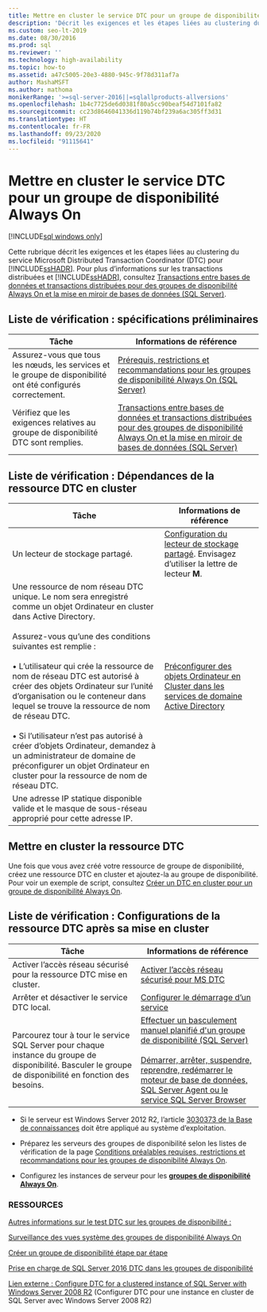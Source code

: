 ```yaml
---
title: Mettre en cluster le service DTC pour un groupe de disponibilité
description: 'Décrit les exigences et les étapes liées au clustering du service Microsoft Distributed Transaction Coordinator (DTC) pour un groupe de disponibilité Always On. '
ms.custom: seo-lt-2019
ms.date: 08/30/2016
ms.prod: sql
ms.reviewer: ''
ms.technology: high-availability
ms.topic: how-to
ms.assetid: a47c5005-20e3-4880-945c-9f78d311af7a
author: MashaMSFT
ms.author: mathoma
monikerRange: '>=sql-server-2016||=sqlallproducts-allversions'
ms.openlocfilehash: 1b4c7725de6d0381f80a5cc90beaf54d7101fa82
ms.sourcegitcommit: cc23d8646041336d119b74bf239a6ac305ff3d31
ms.translationtype: HT
ms.contentlocale: fr-FR
ms.lasthandoff: 09/23/2020
ms.locfileid: "91115641"
---
```

# <a name="how-to-cluster-the-dtc-service-for-an-always-on-availability-group"></a>Mettre en cluster le service DTC pour un groupe de disponibilité Always On

[!INCLUDE[sql windows only](../../../includes/applies-to-version/sql-windows-only.md)]

Cette rubrique décrit les exigences et les étapes liées au clustering du service Microsoft Distributed Transaction Coordinator (DTC) pour [!INCLUDE[ssHADR](../../../includes/sshadr-md.md)]. Pour plus d’informations sur les transactions distribuées et [!INCLUDE[ssHADR](../../../includes/sshadr-md.md)], consultez [Transactions entre bases de données et transactions distribuées pour des groupes de disponibilité Always On et la mise en miroir de bases de données (SQL Server)](../../../database-engine/availability-groups/windows/transactions-always-on-availability-and-database-mirroring.md).

 ## <a name="checklist-preliminary-requirements"></a>Liste de vérification : spécifications préliminaires

|Tâche|Informations de référence|  
|-----------------|----------|  
|Assurez-vous que tous les nœuds, les services et le groupe de disponibilité ont été configurés correctement.|[Prérequis, restrictions et recommandations pour les groupes de disponibilité Always On (SQL Server)](../../../database-engine/availability-groups/windows/prereqs-restrictions-recommendations-always-on-availability.md)|
|Vérifiez que les exigences relatives au groupe de disponibilité DTC sont remplies.|[Transactions entre bases de données et transactions distribuées pour des groupes de disponibilité Always On et la mise en miroir de bases de données (SQL Server)](../../../database-engine/availability-groups/windows/transactions-always-on-availability-and-database-mirroring.md)

## <a name="checklist-clustered-dtc-resource-dependencies"></a>Liste de vérification : Dépendances de la ressource DTC en cluster

|Tâche|Informations de référence|  
|-----------------|----------|  
|Un lecteur de stockage partagé.|[Configuration du lecteur de stockage partagé](https://msdn.microsoft.com/library/cc982358(v=bts.10).aspx). Envisagez d’utiliser la lettre de lecteur **M**.|
|Une ressource de nom réseau DTC unique.  Le nom sera enregistré comme un objet Ordinateur en cluster dans Active Directory.<br /><br />Assurez-vous qu’une des conditions suivantes est remplie :<br /><br />• L’utilisateur qui crée la ressource de nom de réseau DTC est autorisé à créer des objets Ordinateur sur l’unité d’organisation ou le conteneur dans lequel se trouve la ressource de nom de réseau DTC.<br /><br />• Si l’utilisateur n’est pas autorisé à créer d’objets Ordinateur, demandez à un administrateur de domaine de préconfigurer un objet Ordinateur en cluster pour la ressource de nom de réseau DTC.|[Préconfigurer des objets Ordinateur en Cluster dans les services de domaine Active Directory](https://technet.microsoft.com/library/dn466519(v=ws.11).aspx)|
|Une adresse IP statique disponible valide et le masque de sous-réseau approprié pour cette adresse IP.||

## <a name="cluster-the-dtc-resource"></a>Mettre en cluster la ressource DTC
Une fois que vous avez créé votre ressource de groupe de disponibilité, créez une ressource DTC en cluster et ajoutez-la au groupe de disponibilité.  Pour voir un exemple de script, consultez [Créer un DTC en cluster pour un groupe de disponibilité Always On](../../../database-engine/availability-groups/windows/create-clustered-dtc-for-an-always-on-availability-group.md).


## <a name="checklist-post-clustered-dtc-resource-configurations"></a>Liste de vérification : Configurations de la ressource DTC après sa mise en cluster

|Tâche|Informations de référence|  
|-----------------|----------|  
|Activer l’accès réseau sécurisé pour la ressource DTC mise en cluster.|[Activer l’accès réseau sécurisé pour MS DTC](https://technet.microsoft.com/library/cc753620(v=ws.10).aspx)|
|Arrêter et désactiver le service DTC local.|[Configurer le démarrage d’un service](https://technet.microsoft.com/library/cc755249(v=ws.11).aspx)|
|Parcourez tour à tour le service SQL Server pour chaque instance du groupe de disponibilité.  Basculer le groupe de disponibilité en fonction des besoins.|[Effectuer un basculement manuel planifié d'un groupe de disponibilité (SQL Server)](../../../database-engine/availability-groups/windows/perform-a-planned-manual-failover-of-an-availability-group-sql-server.md)<br /><br />[Démarrer, arrêter, suspendre, reprendre, redémarrer le moteur de base de données, SQL Server Agent ou le service SQL Server Browser](../../../database-engine/configure-windows/start-stop-pause-resume-restart-sql-server-services.md)|

- Si le serveur est Windows Server 2012 R2, l’article [3030373 de la Base de connaissances](https://support.microsoft.com/kb/3090973) doit être appliqué au système d’exploitation.

- Préparez les serveurs des groupes de disponibilité selon les listes de vérification de la page [Conditions préalables requises, restrictions et recommandations pour les groupes de disponibilité Always On](../../../database-engine/availability-groups/windows/prereqs-restrictions-recommendations-always-on-availability.md).

- Configurez les instances de serveur pour les [**groupes de disponibilité Always On**](../../../database-engine/availability-groups/windows/configuration-of-a-server-instance-for-always-on-availability-groups-sql-server.md).

### <a name="resources"></a>RESSOURCES


[Autres informations sur le test DTC sur les groupes de disponibilité :](https://blogs.technet.microsoft.com/dataplatform/2016/01/25/sql-server-2016-dtc-support-in-availability-groups/)

[Surveillance des vues système des groupes de disponibilité Always On](monitor-availability-groups-transact-sql.md)

[Créer un groupe de disponibilité étape par étape](create-an-availability-group-transact-sql.md)


[Prise en charge de SQL Server 2016 DTC dans les groupes de disponibilité](https://blogs.technet.microsoft.com/dataplatform/2016/01/25/sql-server-2016-dtc-support-in-availability-groups/) 

[Lien externe : Configure DTC for a clustered instance of SQL Server with Windows Server 2008 R2](https://sqlha.com/2013/03/12/how-to-properly-configure-dtc-for-clustered-instances-of-sql-server-with-windows-server-2008-r2/) (Configurer DTC pour une instance en cluster de SQL Server avec Windows Server 2008 R2)
